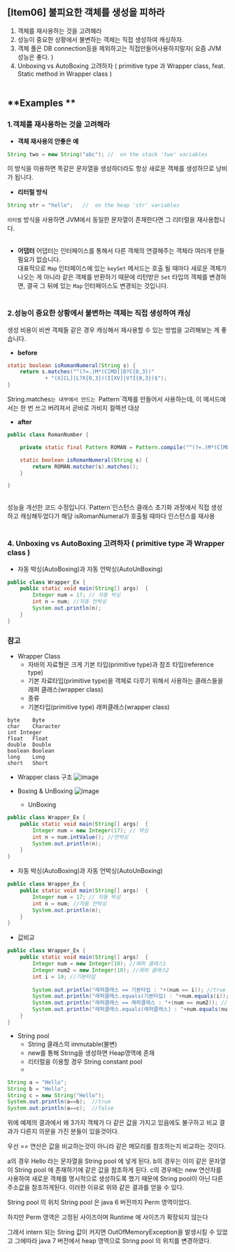 ## [Item06] 불피요한 객체를 생성을 피하라
1. 객체를 재사용하는 것을 고려해라
2. 성능이 중요한 상황에서 불변하는 객체는 직접 생성하여 캐싱하자.
3. 객체 풀은 DB connection등을 제외하고는 직접만들어사용하지말자( 요즘 JVM 성능은 좋다. ) 
4. Unboxing vs AutoBoxing 고려하자 ( primitive type 과 Wrapper class, feat. Static method in Wrapper class )
</br></br>

## **Examples **
### 1.객체를 재사용하는 것을 고려해라

- **객체 재사용의 안좋은 예**
``` java
String two = new String("abc"); //  on the stack 'two' variables
```
이 방식을 이용하면 똑같은 문자열을 생성하더라도 항상 새로운 객체를 생성하므로 낭비가 됩니다.
- **리터럴 방식**
``` java
String str = "hello";   //  on the heap 'str' variables
```
`리터럴` 방식을 사용하면 JVM에서 동일한 문자열이 존재한다면 그 리터럴을 재사용합니다. 
</br></br>

- **어댑터**
어댑터는 인터페이스를 통해서 다른 객체의 연결해주는 객체라 여러개 만들 필요가 없습니다.</br>
대표적으로 `Map` 인터페이스에 있는 `keySet` 메서드는 호출 될 때마다 새로운 객체가 나오는 게 아니라 같은 객체를 반환하기 때문에 리턴받은 `Set` 타입의 객체를 변경하면, 결국 그 뒤에 있는 `Map` 인터페이스도 변경되는 것입니다.
</br></br>

### 2.성능이 중요한 상황에서 불변하는 객체는 직접 생성하여 캐싱
생성 비용이 비싼 객체들 같은 경우 캐싱해서 재사용할 수 있는 방법을 고려해보는 게 좋습니다.
- **before**
``` java
static boolean isRomanNumeral(String s) {
    return s.matches("^(?=.)M*(C[MD]|D?C{0,3})"
            + "(X[CL]|L?X{0,3})(I[XV]|V?I{0,3})$");
}
```
String.matches`는 내부에서 만드는 `Pattern`객체를 만들어서 사용하는데, 이 메서드에서는 한 번 쓰고 버려져서 곧바로 가비지 컬렉션 대상
</br>
- **after**
``` java
public class RomanNumber {

    private static final Pattern ROMAN = Pattern.compile("^(?=.)M*(C[MD]|D?C{0,3})(X[CL]|L?X{0,3})(I[XV]|V?I{0,3})$");

    static boolean isRomanNumeral(String s) {
        return ROMAN.matcher(s).matches();
    }

}
```
</br>
성능을 개선한 코드 수정입니다.`Pattern`인스턴스 클래스 초기화 과정에서 직접 생성하고 캐싱해두었다가 해당 isRomanNumeral가 호출될 때마다 인스턴스를 재사용
</br></br>

### 4. Unboxing vs AutoBoxing 고려하자 ( primitive type 과 Wrapper class )
- 자동 박싱(AutoBoxing)과 자동 언박싱(AutoUnBoxing)
``` java
public class Wrapper_Ex {
    public static void main(String[] args)  {
        Integer num = 17; // 자동 박싱
        int n = num; //자동 언박싱
        System.out.println(n);
    }
}
```

### 참고 ####
- Wrapper Class
  - 자바의 자료형은 크게 기본 타입(primitive type)과 참조 타입(reference type)
  - 기본 자료타입(primitive type)을 객체로 다루기 위해서 사용하는 클래스들을 래퍼 클래스(wrapper class)
  - 종류
   - 기본타입(primitive type)	래퍼클래스(wrapper class)

```
byte	Byte
char	Character
int	Integer
float	Float
double	Double
boolean	Boolean
long	Long
short	Short 
```
  - Wrapper class 구조
![image](https://user-images.githubusercontent.com/5934737/148334769-4cfffb46-4de0-4d6a-b726-7327c34ad640.png)

  - Boxing & UnBoxing
![image](https://user-images.githubusercontent.com/5934737/148334686-fb5e3b79-c8e0-4534-ab4b-4b43aff017d1.png)

    - UnBoxing
``` java
public class Wrapper_Ex {
    public static void main(String[] args)  {
        Integer num = new Integer(17); // 박싱
        int n = num.intValue(); //언박싱
        System.out.println(n);
    }
}
``` 
   - 자동 박싱(AutoBoxing)과 자동 언박싱(AutoUnBoxing)
``` java
public class Wrapper_Ex {
    public static void main(String[] args)  {
        Integer num = 17; // 자동 박싱
        int n = num; //자동 언박싱
        System.out.println(n);
    }
}
```
   - 값비교

``` java
public class Wrapper_Ex {
    public static void main(String[] args)  {
        Integer num = new Integer(10); //래퍼 클래스1
        Integer num2 = new Integer(10); //래퍼 클래스2
        int i = 10; //기본타입
		 
        System.out.println("래퍼클래스 == 기본타입 : "+(num == i)); //true
        System.out.println("래퍼클래스.equals(기본타입) : "+num.equals(i)); //true
        System.out.println("래퍼클래스 == 래퍼클래스 : "+(num == num2)); //false
        System.out.println("래퍼클래스.equals(래퍼클래스) : "+num.equals(num2)); //true
    }
}
```       
        
- String pool
  - String 클래스의 immutable(불변)
  - new를 통해 String을 생성하면 Heap영역에 존재
  - 리터럴을 이용할 경우 String constant pool
  - 
``` java
String a = "Hello";
String b = "Hello";
String c = new String("Hello");
System.out.println(a==b);  //true
System.out.println(a==c);  //false
``` 
위에 예제의 결과에서 왜 3가지 객체가 다 같은 값을 가지고 있음에도 불구하고 비교 결과가 다른지 의문을 가진 분들이 있을것이다.

우선 == 연산은 값을 비교하는것이 아니라 같은 메모리를 참조하는지 비교하는 것이다.

a의 경우 Hello 라는 문자열을 String pool 에 넣게 된다.
b의 경우는 이미 같은 문자열이 String pool 에 존재하기에 같은 값을 참조하게 된다.
c의 경우에는 new 연산자를 사용하여 새로운 객체를 명시적으로 생성하도록 했기 때문에 String pool이 아닌 다른 주소값을 참조하게된다.
이러한 이유로 위와 같은 결과를 얻을 수 있다.

String pool 의 위치
String pool 은 java 6 버전까지 Perm 영역이었다.

하지만 Perm 영역은 고정된 사이즈이며 Runtime 에 사이즈가 확장되지 않는다

그래서 intern 되는 String 값이 커지면 OutOfMemoryException을 발생시킬 수 있었고 그에따라 java 7 버전에서 heap 영역으로 String pool 의 위치를 변경하였다.
